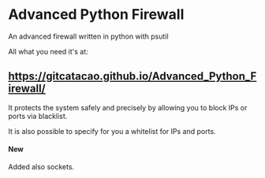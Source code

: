 # Advanced Python Firewall
An advanced firewall written in python with psutil

All what you need it's at:
## https://gitcatacao.github.io/Advanced_Python_Firewall/


It protects the system safely and precisely by allowing you to block IPs or ports via blacklist.

It is also possible to specify for you a whitelist for IPs and ports.

#### New
Added also sockets.
